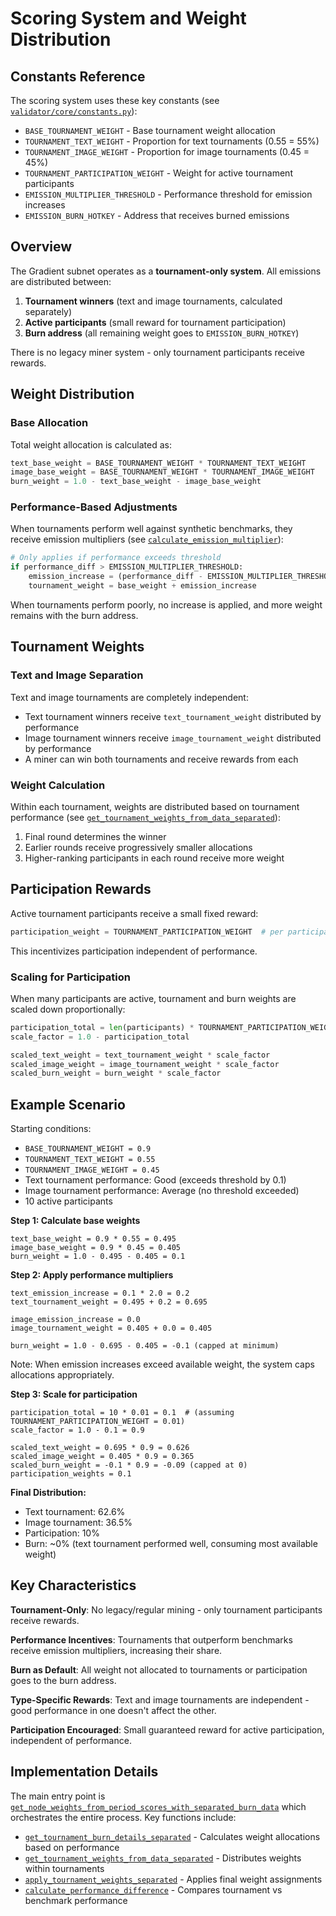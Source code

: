 # Scoring System and Weight Distribution

## Constants Reference

The scoring system uses these key constants (see [`validator/core/constants.py`](../validator/core/constants.py)):

- `BASE_TOURNAMENT_WEIGHT` - Base tournament weight allocation
- `TOURNAMENT_TEXT_WEIGHT` - Proportion for text tournaments (0.55 = 55%)
- `TOURNAMENT_IMAGE_WEIGHT` - Proportion for image tournaments (0.45 = 45%)
- `TOURNAMENT_PARTICIPATION_WEIGHT` - Weight for active tournament participants
- `EMISSION_MULTIPLIER_THRESHOLD` - Performance threshold for emission increases
- `EMISSION_BURN_HOTKEY` - Address that receives burned emissions

## Overview

The Gradient subnet operates as a **tournament-only system**. All emissions are distributed between:
1. **Tournament winners** (text and image tournaments, calculated separately)
2. **Active participants** (small reward for tournament participation)
3. **Burn address** (all remaining weight goes to `EMISSION_BURN_HOTKEY`)

There is no legacy miner system - only tournament participants receive rewards.

## Weight Distribution

### Base Allocation

Total weight allocation is calculated as:
```python
text_base_weight = BASE_TOURNAMENT_WEIGHT * TOURNAMENT_TEXT_WEIGHT
image_base_weight = BASE_TOURNAMENT_WEIGHT * TOURNAMENT_IMAGE_WEIGHT
burn_weight = 1.0 - text_base_weight - image_base_weight
```

### Performance-Based Adjustments

When tournaments perform well against synthetic benchmarks, they receive emission multipliers (see [`calculate_emission_multiplier`](../validator/core/weight_setting.py)):

```python
# Only applies if performance exceeds threshold
if performance_diff > EMISSION_MULTIPLIER_THRESHOLD:
    emission_increase = (performance_diff - EMISSION_MULTIPLIER_THRESHOLD) * 2.0
    tournament_weight = base_weight + emission_increase
```

When tournaments perform poorly, no increase is applied, and more weight remains with the burn address.

## Tournament Weights

### Text and Image Separation

Text and image tournaments are completely independent:
- Text tournament winners receive `text_tournament_weight` distributed by performance
- Image tournament winners receive `image_tournament_weight` distributed by performance
- A miner can win both tournaments and receive rewards from each

### Weight Calculation

Within each tournament, weights are distributed based on tournament performance (see [`get_tournament_weights_from_data_separated`](../validator/evaluation/tournament_scoring.py)):

1. Final round determines the winner
2. Earlier rounds receive progressively smaller allocations
3. Higher-ranking participants in each round receive more weight

## Participation Rewards

Active tournament participants receive a small fixed reward:
```python
participation_weight = TOURNAMENT_PARTICIPATION_WEIGHT  # per participant
```

This incentivizes participation independent of performance.

### Scaling for Participation

When many participants are active, tournament and burn weights are scaled down proportionally:
```python
participation_total = len(participants) * TOURNAMENT_PARTICIPATION_WEIGHT
scale_factor = 1.0 - participation_total

scaled_text_weight = text_tournament_weight * scale_factor
scaled_image_weight = image_tournament_weight * scale_factor
scaled_burn_weight = burn_weight * scale_factor
```

## Example Scenario

Starting conditions:
- `BASE_TOURNAMENT_WEIGHT = 0.9`
- `TOURNAMENT_TEXT_WEIGHT = 0.55`
- `TOURNAMENT_IMAGE_WEIGHT = 0.45`
- Text tournament performance: Good (exceeds threshold by 0.1)
- Image tournament performance: Average (no threshold exceeded)
- 10 active participants

**Step 1: Calculate base weights**
```
text_base_weight = 0.9 * 0.55 = 0.495
image_base_weight = 0.9 * 0.45 = 0.405
burn_weight = 1.0 - 0.495 - 0.405 = 0.1
```

**Step 2: Apply performance multipliers**
```
text_emission_increase = 0.1 * 2.0 = 0.2
text_tournament_weight = 0.495 + 0.2 = 0.695

image_emission_increase = 0.0
image_tournament_weight = 0.405 + 0.0 = 0.405

burn_weight = 1.0 - 0.695 - 0.405 = -0.1 (capped at minimum)
```

Note: When emission increases exceed available weight, the system caps allocations appropriately.

**Step 3: Scale for participation**
```
participation_total = 10 * 0.01 = 0.1  # (assuming TOURNAMENT_PARTICIPATION_WEIGHT = 0.01)
scale_factor = 1.0 - 0.1 = 0.9

scaled_text_weight = 0.695 * 0.9 = 0.626
scaled_image_weight = 0.405 * 0.9 = 0.365
scaled_burn_weight = -0.1 * 0.9 = -0.09 (capped at 0)
participation_weights = 0.1
```

**Final Distribution:**
- Text tournament: 62.6%
- Image tournament: 36.5%
- Participation: 10%
- Burn: ~0% (text tournament performed well, consuming most available weight)

## Key Characteristics

**Tournament-Only**: No legacy/regular mining - only tournament participants receive rewards.

**Performance Incentives**: Tournaments that outperform benchmarks receive emission multipliers, increasing their share.

**Burn as Default**: All weight not allocated to tournaments or participation goes to the burn address.

**Type-Specific Rewards**: Text and image tournaments are independent - good performance in one doesn't affect the other.

**Participation Encouraged**: Small guaranteed reward for active participation, independent of performance.

## Implementation Details

The main entry point is [`get_node_weights_from_period_scores_with_separated_burn_data`](../validator/core/weight_setting.py) which orchestrates the entire process. Key functions include:

- [`get_tournament_burn_details_separated`](../validator/core/weight_setting.py) - Calculates weight allocations based on performance
- [`get_tournament_weights_from_data_separated`](../validator/evaluation/tournament_scoring.py) - Distributes weights within tournaments
- [`apply_tournament_weights_separated`](../validator/core/weight_setting.py) - Applies final weight assignments
- [`calculate_performance_difference`](../validator/tournament/performance_calculator.py) - Compares tournament vs benchmark performance
